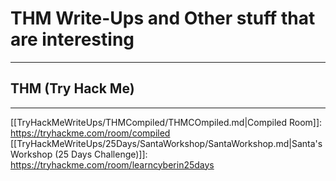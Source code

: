 # THM Write-Ups and Other stuff that are interesting
---
## THM (Try Hack Me)
---
[[TryHackMeWriteUps/THMCompiled/THMCOmpiled.md|Compiled Room]]: https://tryhackme.com/room/compiled
[[TryHackMeWriteUps/25Days/SantaWorkshop/SantaWorkshop.md|Santa's Workshop (25 Days Challenge)]]: https://tryhackme.com/room/learncyberin25days